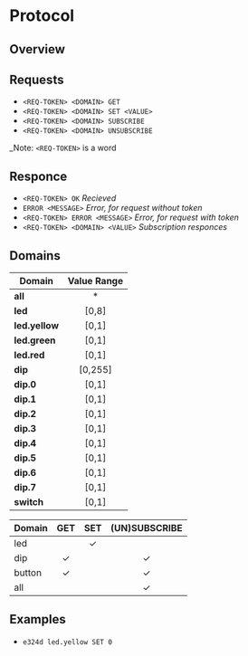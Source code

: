 Protocol
========

Overview
--------

## Requests

- `<REQ-TOKEN> <DOMAIN> GET`
- `<REQ-TOKEN> <DOMAIN> SET <VALUE>`
- `<REQ-TOKEN> <DOMAIN> SUBSCRIBE`
- `<REQ-TOKEN> <DOMAIN> UNSUBSCRIBE`

_Note: `<REQ-TOKEN>` is a word

## Responce

- `<REQ-TOKEN> OK` _Recieved_
- `ERROR <MESSAGE>` _Error, for request without token_
- `<REQ-TOKEN> ERROR <MESSAGE>` _Error, for request with token_
- `<REQ-TOKEN> <DOMAIN> <VALUE>` _Subscription responces_

Domains
-------

| Domain  | Value Range |
|---------|:-----------:|
| __all__ | * |
| __led__ | [0,8] |
| __led.yellow__ | [0,1] |
| __led.green__ | [0,1] |
| __led.red__ | [0,1] |
| __dip__ | [0,255] |
| __dip.0__ | [0,1] |
| __dip.1__ | [0,1] |
| __dip.2__ | [0,1] |
| __dip.3__ | [0,1] |
| __dip.4__ | [0,1] |
| __dip.5__ | [0,1] |
| __dip.6__ | [0,1] |
| __dip.7__ | [0,1] |
| __switch__ | [0,1] |

| Domain  | GET      | SET      | (UN)SUBSCRIBE |
|---------|:--------:|:--------:|:-------------:|
| led     |          | &#x2713; |          | 
| dip     | &#x2713; |          | &#x2713; | 
| button  | &#x2713; |          | &#x2713; | 
| all     |          |          | &#x2713; |

Examples
--------

- `e324d led.yellow SET 0`





